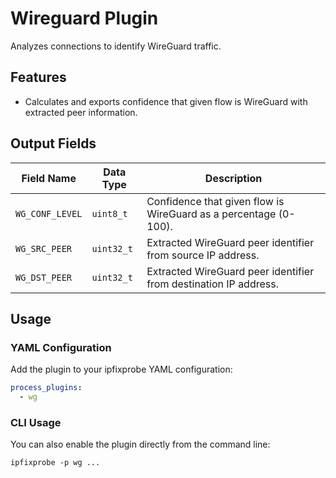 # Wireguard Plugin

Analyzes connections to identify WireGuard traffic.

## Features

- Calculates and exports confidence that given flow is WireGuard with extracted peer information.

## Output Fields

| Field Name      | Data Type  | Description                                                      |
| --------------- | ---------- | ---------------------------------------------------------------- |
| `WG_CONF_LEVEL` | `uint8_t`  | Confidence that given flow is WireGuard as a percentage (0-100). |
| `WG_SRC_PEER`   | `uint32_t` | Extracted WireGuard peer identifier from source IP address.      |
| `WG_DST_PEER`   | `uint32_t` | Extracted WireGuard peer identifier from destination IP address. |

## Usage

### YAML Configuration

Add the plugin to your ipfixprobe YAML configuration:

```yaml
process_plugins:
  - wg
```

### CLI Usage

You can also enable the plugin directly from the command line:

`ipfixprobe -p wg ...`
